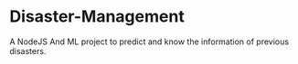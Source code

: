 # Disaster-Management
A NodeJS And ML project to predict and know the information of previous disasters.
